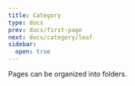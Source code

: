 ```yaml
---
title: Category
type: docs
prev: docs/first-page
next: docs/category/leaf
sidebar:
  open: true
---
```


Pages can be organized into folders.
